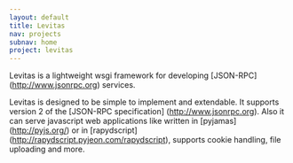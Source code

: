 ```yaml
---
layout: default
title: Levitas
nav: projects
subnav: home
project: levitas
---
```


Levitas is a lightweight wsgi framework for developing
[JSON-RPC] (http://www.jsonrpc.org) services.

Levitas is designed to be simple to implement and extendable.
It supports version 2 of the [JSON-RPC specification] (http://www.jsonrpc.org).
Also it can serve javascript web applications like written in [pyjamas] (http://pyjs.org/)
or in [rapydscript] (http://rapydscript.pyjeon.com/rapydscript), supports cookie handling,
file uploading and more.


